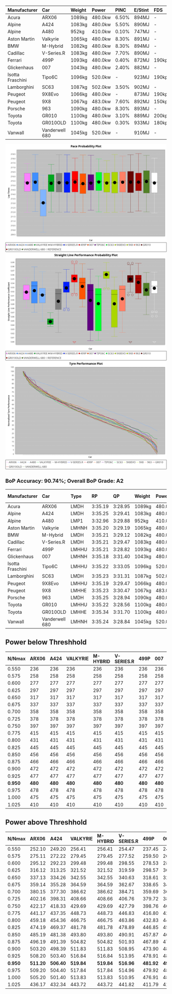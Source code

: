 | Manufacturer     | Car            | Weight | Power   | PINC    | E/Stint | FDS     |
|:-|:-|:-|:-|:-|:-|:-|
| Acura            | ARX06          | 1089kg | 480.0kw | 6.50%   | 894MJ   |    -    |
| Alpine           | A424           | 1083kg | 480.0kw | 5.50%   | 890MJ   |    -    |
| Alpine           | A480           | 952kg  | 410.0kw | 0.10%   | 747MJ   |    -    |
| Aston Martin     | Valkyrie       | 1065kg | 480.0kw | 8.30%   | 891MJ   |    -    |
| BMW              | M-Hybrid       | 1082kg | 480.0kw | 8.30%   | 894MJ   |    -    |
| Cadillac         | V-Series.R     | 1083kg | 480.0kw | 7.70%   | 890MJ   |    -    |
| Ferrari          | 499P           | 1093kg | 480.0kw | 0.40%   | 872MJ   | 190kph  |
| Glickenhaus      | 007            | 1043kg | 480.0kw | 2.40%   | 882MJ   |    -    |
| Isotta Fraschini | Tipo6C         | 1096kg | 520.0kw |    -    | 923MJ   | 190kph  |
| Lamborghini      | SC63           | 1087kg | 502.0kw | 3.50%   | 902MJ   |    -    |
| Peugeot          | 9X8Evo         | 1066kg | 480.0kw |    -    | 873MJ   | 190kph  |
| Peugeot          | 9X8            | 1067kg | 483.0kw | 7.60%   | 892MJ   | 150kph  |
| Porsche          | 963            | 1090kg | 480.0kw | 8.30%   | 893MJ   |    -    |
| Toyota           | GR010          | 1100kg | 480.0kw | 3.10%   | 889MJ   | 200kph  |
| Toyota           | GR010OLD       | 1100kg | 480.0kw | 0.30%   | 933MJ   | 180kph  |
| Vanwall          | Vanderwell 680 | 1045kg | 520.0kw |    -    | 910MJ   |    -    |

![PACECHART](./IMG/AUTO.png)
![STRAIGHTLINEPERFORMANCECHART](./IMG/AUTO_sp.png)
![TYREPERFORMANCECHART](./IMG/AUTO_tw.png)

### BoP Accuracy: 90.74%; Overall BoP Grade: A2
| Manufacturer     | Car            | Type  | RP      | QP      | Weight | Power¹  | Threshhold | PINC    | Power²   | E/Stint | AVG Vmax  | FDS     | RDLC | L/Stint | BOP-Grade | Model Accuracy | Model Points | Match%  | SimDiff |
|:-|:-|:-|:-|:-|:-|:-|:-|:-|:-|:-|:-|:-|:-|:-|:-|:-|:-|:-|:-|
| Acura            | ARX06          | LMDH  | 3:35.19 | 3:28.95 | 1089kg | 480.0kw | 250.0kph   | 6.50%   | 511.20kw |  894MJ  | 316.72kph |    -    | 0.98 | 12      | +A2       | 100.00%        | 996          | 91.90%  | #       |
| Alpine           | A424           | LMDH  | 3:35.25 | 3:29.41 | 1083kg | 480.0kw | 250.0kph   | 5.50%   | 506.40kw |  890MJ  | 317.28kph |    -    | 0.99 | 12      | ~A1       | 99.58%         | 1429         | 96.69%  | #       |
| Alpine           | A480           | LMP1  | 3:32.96 | 3:29.88 |  952kg | 410.0kw | 250.0kph   | 0.10%   | 410.40kw |  747MJ  | 313.73kph |    -    | 0.98 | 11      | -Ω1       | 94.94%         | 1689         | 49.96%  | +0.23   |
| Aston Martin     | Valkyrie       | LMHNH | 3:35.20 | 3:29.19 | 1065kg | 480.0kw | 250.0kph   | 8.30%   | 519.80kw |  891MJ  | 306.20kph |    -    | 1.03 | 12      | +C2       | 100.00%        | 247          | 73.97%  | #       |
| BMW              | M-Hybrid       | LMDH  | 3:35.21 | 3:29.12 | 1082kg | 480.0kw | 250.0kph   | 8.30%   | 519.80kw |  894MJ  | 313.96kph |    -    | 1.00 | 12      | ~A1       | 99.97%         | 2912         | 100.00% | #       |
| Cadillac         | V-Series.R     | LMDH  | 3:35.21 | 3:29.47 | 1083kg | 480.0kw | 250.0kph   | 7.70%   | 517.00kw |  890MJ  | 317.45kph |    -    | 0.99 | 12      | +A2       | 99.49%         | 5225         | 93.49%  | #       |
| Ferrari          | 499P           | LMHHU | 3:35.21 | 3:28.82 | 1093kg | 480.0kw | 250.0kph   | 0.40%   | 481.90kw |  872MJ  | 318.46kph | 190kph  | 1.01 | 12      | ~A1       | 100.00%        | 5378         | 100.00% | #       |
| Glickenhaus      | 007            | LMHNH | 3:35.18 | 3:31.40 | 1043kg | 480.0kw | 250.0kph   | 2.40%   | 491.50kw |  882MJ  | 320.02kph |    -    | 0.95 | 12      | ~A1       | 93.90%         | 2170         | 96.20%  | +1.69   |
| Isotta Fraschini | Tipo6C         | LMHHU | 3:35.22 | 3:33.05 | 1096kg | 520.0kw | 250.0kph   |    -    | 520.00kw |  923MJ  | 315.09kph | 190kph  | 1.02 | 12      | +C1       | 100.00%        | 132          | 78.95%  | +1.44   |
| Lamborghini      | SC63           | LMDH  | 3:35.23 | 3:31.31 | 1087kg | 502.0kw | 250.0kph   | 3.50%   | 519.60kw |  902MJ  | 313.49kph |    -    | 1.02 | 12      | ~A1       | 100.00%        | 784          | 100.00% | +1.35   |
| Peugeot          | 9X8Evo         | LMHHU | 3:35.19 | 3:29.47 | 1066kg | 480.0kw | 250.0kph   |    -    | 480.00kw |  873MJ  | 322.27kph | 190kph  | 0.99 | 12      | ~A1       | 100.00%        | 1459         | 97.23%  | #       |
| Peugeot          | 9X8            | LMHHE | 3:35.23 | 3:30.47 | 1067kg | 483.0kw | 250.0kph   | 7.60%   | 519.70kw |  892MJ  | 313.80kph | 150kph  | 1.01 | 12      | ~A1       | 99.18%         | 4817         | 95.02%  | -0.31   |
| Porsche          | 963            | LMDH  | 3:35.25 | 3:28.94 | 1090kg | 480.0kw | 250.0kph   | 8.30%   | 519.80kw |  893MJ  | 314.57kph |    -    | 0.99 | 12      | ~A1       | 99.92%         | 14207        | 100.00% | #       |
| Toyota           | GR010          | LMHHU | 3:35.22 | 3:28.56 | 1100kg | 480.0kw | 250.0kph   | 3.10%   | 494.90kw |  889MJ  | 318.08kph | 200kph  | 1.00 | 12      | ~A1       | 99.86%         | 4280         | 98.68%  | #       |
| Toyota           | GR010OLD       | LMHHE | 3:35.34 | 3:31.70 | 1100kg | 480.0kw | 250.0kph   | 0.30%   | 481.40kw |  933MJ  | 317.77kph | 180kph  | 0.99 | 12      | +C1       | 99.46%         | 925          | 79.73%  | +2.17   |
| Vanwall          | Vanderwell 680 | LMHNH | 3:35.24 | 3:28.84 | 1045kg | 520.0kw | 0.0kph     |    -    | 520.00kw |  910MJ  | 322.11kph |    -    | 1.00 | 12      | ~A1       | 95.82%         | 642          | 100.00% | +0.42   |

## Power below Threshhold
| N/Nmax    | ARX06   | A424    | VALKYRIE | M-HYBRID | V-SERIES.R | 499P    | 007     | TIPO6C  | SC63    | 9X8EVO  | 9X8     | 963     | GR010   | GR010OLD | VANDERWELL 680 | ​     | RPM      | A480       |
|:-|:-|:-|:-|:-|:-|:-|:-|:-|:-|:-|:-|:-|:-|:-|:-|:-|:-|:-|
|  0.550    |  236    |  236    |  236     |  236     |  236       |  236    |  236    |  256    |  247    |  236    |  238    |  236    |  236    |  236     |  256           |  ​    |   --     |  0.00      |
|  0.575    |  258    |  258    |  258     |  258     |  258       |  258    |  258    |  279    |  270    |  258    |  260    |  258    |  258    |  258     |  279           |  ​    |   --     |  0.00      |
|  0.600    |  277    |  277    |  277     |  277     |  277       |  277    |  277    |  300    |  290    |  277    |  279    |  277    |  277    |  277     |  300           |  ​    |   --     |  0.00      |
|  0.625    |  297    |  297    |  297     |  297     |  297       |  297    |  297    |  322    |  310    |  297    |  299    |  297    |  297    |  297     |  322           |  ​    |   --     |  0.00      |
|  0.650    |  317    |  317    |  317     |  317     |  317       |  317    |  317    |  343    |  331    |  317    |  319    |  317    |  317    |  317     |  343           |  ​    |   --     |  0.00      |
|  0.675    |  337    |  337    |  337     |  337     |  337       |  337    |  337    |  365    |  352    |  337    |  339    |  337    |  337    |  337     |  365           |  ​    |   --     |  0.00      |
|  0.700    |  358    |  358    |  358     |  358     |  358       |  358    |  358    |  387    |  374    |  358    |  360    |  358    |  358    |  358     |  387           |  ​    |   --     |  0.00      |
|  0.725    |  378    |  378    |  378     |  378     |  378       |  378    |  378    |  409    |  395    |  378    |  380    |  378    |  378    |  378     |  409           |  ​    |   --     |  0.00      |
|  0.750    |  397    |  397    |  397     |  397     |  397       |  397    |  397    |  430    |  415    |  397    |  399    |  397    |  397    |  397     |  430           |  ​    |   --     |  0.00      |
|  0.775    |  415    |  415    |  415     |  415     |  415       |  415    |  415    |  449    |  434    |  415    |  418    |  415    |  415    |  415     |  449           |  ​    |  5000    |  241.08    |
|  0.800    |  431    |  431    |  431     |  431     |  431       |  431    |  431    |  467    |  451    |  431    |  434    |  431    |  431    |  431     |  467           |  ​    |  5500    |  284.10    |
|  0.825    |  445    |  445    |  445     |  445     |  445       |  445    |  445    |  482    |  466    |  445    |  448    |  445    |  445    |  445     |  482           |  ​    |  6000    |  318.11    |
|  0.850    |  456    |  456    |  456     |  456     |  456       |  456    |  456    |  494    |  477    |  456    |  459    |  456    |  456    |  456     |  494           |  ​    |  6500    |  359.12    |
|  0.875    |  466    |  466    |  466     |  466     |  466       |  466    |  466    |  505    |  487    |  466    |  469    |  466    |  466    |  466     |  505           |  ​    |  7000    |  401.13    |
|  0.900    |  472    |  472    |  472     |  472     |  472       |  472    |  472    |  512    |  494    |  472    |  475    |  472    |  472    |  472     |  512           |  ​    |  7500    |  411.14    |
|  0.925    |  477    |  477    |  477     |  477     |  477       |  477    |  477    |  517    |  499    |  477    |  480    |  477    |  477    |  477     |  517           |  ​    |  8000    |  407.14    |
| **0.950** | **480** | **480** | **480**  | **480**  | **480**    | **480** | **480** | **520** | **502** | **480** | **483** | **480** | **480** | **480**  | **520**        | **​** | **8500** | **410.14** |
|  0.975    |  478    |  478    |  478     |  478     |  478       |  478    |  478    |  518    |  500    |  478    |  481    |  478    |  478    |  478     |  518           |  ​    |  9000    |  205.07    |
|  1.000    |  475    |  475    |  475     |  475     |  475       |  475    |  475    |  514    |  497    |  475    |  478    |  475    |  475    |  475     |  514           |  ​    |   --     |  0.00      |
|  1.025    |  410    |  410    |  410     |  410     |  410       |  410    |  410    |  444    |  429    |  410    |  413    |  410    |  410    |  410     |  444           |  ​    |   --     |  0.00      |

## Power above Threshhold
| N/Nmax    | ARX06      | A424       | VALKYRIE   | M-HYBRID   | V-SERIES.R | 499P       | 007        | TIPO6C  | SC63       | 9X8EVO  | 9X8        | 963        | GR010      | GR010OLD   | VANDERWELL 680 | ​     | RPM      | A480       |
|:-|:-|:-|:-|:-|:-|:-|:-|:-|:-|:-|:-|:-|:-|:-|:-|:-|:-|:-|
|  0.550    |  252.10    |  249.20    |  256.41    |  256.41    |  254.47    |  237.45    |  242.26    |  256    |  256.28    |  236    |  256.35    |  256.41    |  243.43    |  237.22    |  256           |  ​    |   --     |  0.00      |
|  0.575    |  275.11    |  272.22    |  279.45    |  279.45    |  277.52    |  259.50    |  264.28    |  279    |  279.31    |  258    |  279.38    |  279.45    |  266.47    |  259.24    |  279           |  ​    |   --     |  0.00      |
|  0.600    |  295.12    |  292.23    |  299.48    |  299.48    |  298.55    |  278.53    |  284.30    |  300    |  299.33    |  277    |  299.41    |  299.48    |  285.51    |  278.25    |  300           |  ​    |   --     |  0.00      |
|  0.625    |  316.12    |  313.25    |  321.52    |  321.52    |  319.59    |  298.57    |  304.32    |  322    |  321.35    |  297    |  321.44    |  321.52    |  305.54    |  298.27    |  322           |  ​    |   --     |  0.00      |
|  0.650    |  337.13    |  334.26    |  342.55    |  342.55    |  340.63    |  318.61    |  324.34    |  343    |  342.38    |  317    |  342.47    |  342.55    |  326.58    |  318.29    |  343           |  ​    |   --     |  0.00      |
|  0.675    |  359.14    |  355.28    |  364.59    |  364.59    |  362.67    |  338.65    |  345.37    |  365    |  364.40    |  337    |  364.50    |  364.59    |  347.62    |  338.31    |  365           |  ​    |   --     |  0.00      |
|  0.700    |  380.15    |  377.30    |  386.62    |  386.62    |  384.71    |  359.69    |  366.39    |  387    |  386.42    |  358    |  386.53    |  386.62    |  368.66    |  359.33    |  387           |  ​    |   --     |  0.00      |
|  0.725    |  402.16    |  398.31    |  408.66    |  408.66    |  406.76    |  379.72    |  386.41    |  409    |  408.45    |  378    |  408.56    |  408.66    |  389.69    |  379.35    |  409           |  ​    |   --     |  0.00      |
|  0.750    |  422.17    |  418.33    |  429.69    |  429.69    |  427.79    |  398.76    |  406.43    |  430    |  429.47    |  397    |  429.59    |  429.69    |  408.73    |  398.36    |  430           |  ​    |   --     |  0.00      |
|  0.775    |  441.17    |  437.35    |  448.73    |  448.73    |  446.83    |  416.80    |  424.45    |  449    |  448.49    |  415    |  448.61    |  448.73    |  427.76    |  416.38    |  449           |  ​    |  5000    |  241.08    |
|  0.800    |  459.18    |  454.36    |  466.75    |  466.75    |  463.86    |  432.83    |  441.47    |  467    |  466.51    |  431    |  466.64    |  466.75    |  444.79    |  432.40    |  467           |  ​    |  5500    |  284.10    |
|  0.825    |  474.19    |  469.37    |  481.78    |  481.78    |  478.89    |  446.85    |  455.48    |  482    |  481.53    |  445    |  481.66    |  481.78    |  458.82    |  446.41    |  482           |  ​    |  6000    |  318.11    |
|  0.850    |  485.19    |  481.38    |  493.80    |  493.80    |  490.91    |  457.87    |  466.49    |  494    |  493.54    |  456    |  493.67    |  493.80    |  469.84    |  457.42    |  494           |  ​    |  6500    |  359.12    |
|  0.875    |  496.19    |  491.39    |  504.82    |  504.82    |  501.93    |  467.89    |  476.50    |  505    |  504.55    |  466    |  504.69    |  504.82    |  479.85    |  467.43    |  505           |  ​    |  7000    |  401.13    |
|  0.900    |  503.20    |  498.39    |  511.83    |  511.83    |  508.95    |  473.90    |  483.51    |  512    |  511.56    |  472    |  511.70    |  511.83    |  486.87    |  473.43    |  512           |  ​    |  7500    |  411.14    |
|  0.925    |  508.20    |  503.40    |  516.84    |  516.84    |  513.95    |  478.91    |  488.52    |  517    |  516.57    |  477    |  516.70    |  516.84    |  491.87    |  478.44    |  517           |  ​    |  8000    |  407.14    |
| **0.950** | **511.20** | **506.40** | **519.84** | **519.84** | **516.96** | **481.92** | **491.52** | **520** | **519.57** | **480** | **519.71** | **519.84** | **494.88** | **481.44** | **520**        | **​** | **8500** | **410.14** |
|  0.975    |  509.20    |  504.40    |  517.84    |  517.84    |  514.96    |  479.92    |  489.52    |  518    |  517.57    |  478    |  517.71    |  517.84    |  492.88    |  479.44    |  518           |  ​    |  9000    |  205.07    |
|  1.000    |  505.20    |  501.40    |  513.83    |  513.83    |  510.95    |  476.91    |  486.51    |  514    |  513.56    |  475    |  513.70    |  513.83    |  489.87    |  476.44    |  514           |  ​    |   --     |  0.00      |
|  1.025    |  436.17    |  432.34    |  443.72    |  443.72    |  441.82    |  411.79    |  419.44    |  444    |  443.49    |  410    |  443.60    |  443.72    |  422.75    |  411.38    |  444           |  ​    |   --     |  0.00      |
